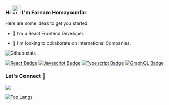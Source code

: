 ### Hi  <img src="https://user-images.githubusercontent.com/1303154/88677602-1635ba80-d120-11ea-84d8-d263ba5fc3c0.gif" width="28px" alt="hi"> I'm Farnam Homayounfar.


Here are some ideas to get you started:

- 🔭 I’m a React Frontend Developer.
<!-- - 🌱 I’m currently learning Nest Js. -->
- 👯 I'm looking to collaborate on International Companies.



 
 
![Github stats](https://github-readme-stats.vercel.app/api?username=homfarnam)

[![React Badge](https://img.shields.io/badge/-React-61DBFB?style=for-the-badge&labelColor=black&logo=react&logoColor=61DBFB)](#) [![Javascript Badge](https://img.shields.io/badge/-Javascript-F0DB4F?style=for-the-badge&labelColor=black&logo=javascript&logoColor=F0DB4F)](#) [![Typescript Badge](https://img.shields.io/badge/-Typescript-007acc?style=for-the-badge&labelColor=black&logo=typescript&logoColor=007acc)](#)
[![GraphQL Badge](https://img.shields.io/badge/-GraphQl-e535ab?style=for-the-badge&labelColor=black&logo=node.js&logoColor=e535ab)](#)


### Let's Connect 🔗

[![](https://img.shields.io/badge/linkedin-%230077B5.svg?&style=for-the-badge&logo=linkedin&logoColor=white0e76a8)](https://www.linkedin.com/in/farnam-homayounfar/)

[![Top Langs](https://github-readme-stats.vercel.app/api/top-langs/?username=homfarnam)](https://github.com/homfarnam)
